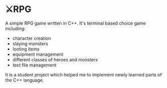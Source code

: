 # ⚔️RPG
A simple RPG game written in C++. It's terminal based choice game including: 
- character creation
- slaying monsters
- looting items
- equipment management
- different classes of heroes and monsters
- text file management

It is a student project which helped me to implement newly learned parts of the C++ language.
